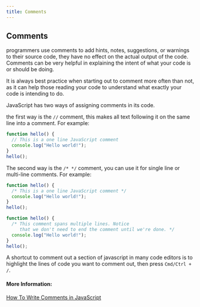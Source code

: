 ```yaml
---
title: Comments
---
```

## Comments

programmers use comments to add hints, notes, suggestions, or warnings to their source code, they have no effect on the actual output of the code. Comments can be very helpful in explaining the intent of what your code is or should be doing.

It is always best practice when starting out to comment more often than not, as it can help those reading your code to understand what exactly your code is intending to do.

JavaScript has two ways of assigning comments in its code.

the first way is the `//` comment, this makes all text following it on the same line into a comment. For example:
```javascript
function hello() {
  // This is a one line JavaScript comment
  console.log("Hello world!");
}
hello();
```

The second way is the `/* */` comment, you can use it for single line or multi-line comments. For example:
```javascript
function hello() {
  /* This is a one line JavaScript comment */
  console.log("Hello world!");
}
hello();
```
```javascript
function hello() {
  /* This comment spans multiple lines. Notice
     that we don't need to end the comment until we're done. */
  console.log("Hello world!");
}
hello();
```
A shortcut to comment out a section of javascript in many code editors is to highlight the lines of code you want to comment out, then press `Cmd/Ctrl + /`.

#### More Information:
<a href='https://www.digitalocean.com/community/tutorials/how-to-write-comments-in-javascript' target='_blank' rel='nofollow'>How To Write Comments in JavaScript</a>

